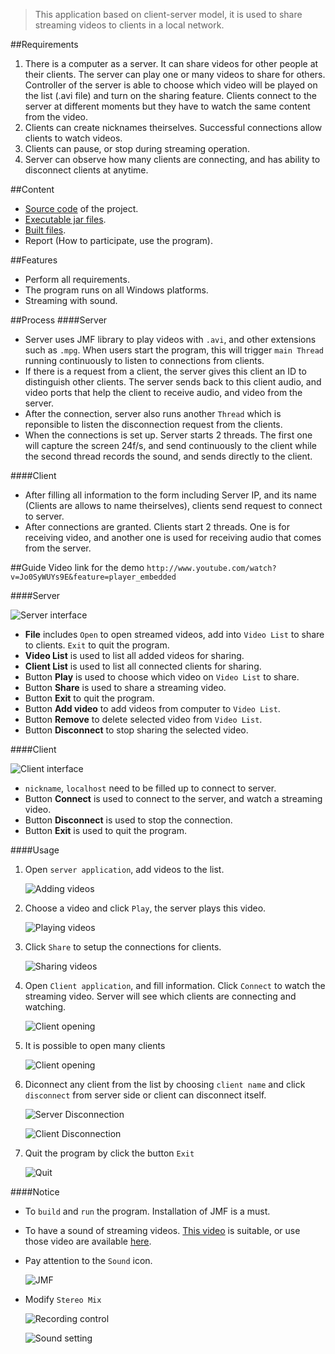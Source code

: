 > This application based on client-server model, it is used to share streaming videos to clients in a local network.

##Requirements
1. There is a computer as a server. It can share videos for other people at their clients. The server can play one or many videos to share for others. Controller of the server is able to choose which video will be played on the list (.avi file) and turn on the sharing feature. Clients connect to the server at different moments but they have to watch the same content from the video.
2. Clients can create nicknames theirselves. Successful connections allow clients to watch videos.
3. Clients can pause, or stop during streaming operation.
4. Server can observe how many clients are connecting, and has ability to disconnect clients at anytime.

##Content
* [Source code](Source%20code) of the project.
* [Executable jar files](File%20Jar%20Thuc%20Thi).
* [Built files](File%20Build).
* Report (How to participate, use the program).

##Features
* Perform all requirements.
* The program runs on all Windows platforms.
* Streaming with sound.

##Process
####Server
* Server uses JMF library to play videos with `.avi`, and other extensions such as `.mpg`. When users start the program, this will trigger `main Thread` running continuously to listen to connections from clients.
* If there is a request from a client, the server gives this client an ID to distinguish other clients. The server sends back to this client audio, and video ports that help the client to receive audio, and video from the server.
* After the connection, server also runs another `Thread` which is reponsible to listen the disconnection request from the clients.
* When the connections is set up. Server starts 2 threads. The first one will capture the screen 24f/s, and send continuously to the client while the second thread records the sound, and sends directly to the client.

####Client
* After filling all information to the form including Server IP, and its name (Clients are allows to name theirselves), clients send request to connect to server.
* After connections are granted. Clients start 2 threads. One is for receiving video, and another one is used for receiving audio that comes from the server.

##Guide
Video link for the demo `http://www.youtube.com/watch?v=Jo0SyWUYs9E&feature=player_embedded`

####Server

  ![Server interface](../../../../images/s1.png "Server interface")

* **File** includes `Open` to open streamed videos, add into `Video List` to share to clients. `Exit` to quit the program.
* **Video List** is used to list all added videos for sharing.
* **Client List** is used to list all connected clients for sharing.
* Button **Play** is used to choose which video on `Video List` to share.
* Button **Share** is used to share a streaming video.
* Button **Exit** to quit the program.
* Button **Add video** to add videos from computer to `Video List`.
* Button **Remove** to delete selected video from `Video List`.
* Button **Disconnect** to stop sharing the selected video.

####Client

  ![Client interface](../../../../images/s2.png "Client interface")

* `nickname`, `localhost` need to be filled up to connect to server.
* Button **Connect** is used to connect to the server, and watch a streaming video.
* Button **Disconnect** is used to stop the connection.
* Button **Exit** is used to quit the program.

####Usage

1. Open `server application`, add videos to the list.

    ![Adding videos](../../../../images/s3.png "Adding videos")

2. Choose a video and click `Play`, the server plays this video.

    ![Playing videos](../../../../images/s4.png "Playing videos")

3. Click `Share` to setup the connections for clients.

    ![Sharing videos](../../../../images/s5.png "Sharing videos")

4. Open `Client application`, and fill information. Click `Connect` to watch the streaming video. Server will see which clients are connecting and watching.

    ![Client opening](../../../../images/s6.png "Client opening")

5. It is possible to open many clients

    ![Client opening](../../../../images/s7.png "Client opening")

6. Diconnect any client from the list by choosing `client name` and click `disconnect` from server side or client can disconnect itself.

    ![Server Disconnection](../../../../images/s8.png "Server Disconnection")

    ![Client Disconnection](../../../../images/s9.png "Client Disconnection")

7. Quit the program by click the button `Exit`

    ![Quit](../../../../images/s10.png "Quit")

####Notice
* To `build` and `run` the program. Installation of JMF is a must.
* To have a sound of streaming videos. [This video](http://www.mediafire.com/?ybr1363de4sj9iw) is suitable, or use those video are available [here](../Demo).
* Pay attention to the `Sound` icon.

    ![JMF](../../../../images/s11.png "JMF")

* Modify `Stereo Mix` 

    ![Recording control](../../../../images/s12.png "Recording control")

    ![Sound setting](../../../../images/s13.png "Sound setting")


